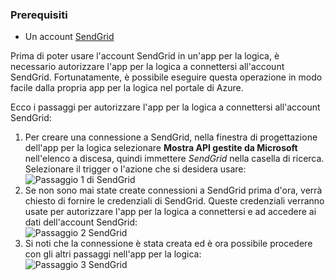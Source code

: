 ### <a name="prerequisites"></a>Prerequisiti
* Un account [SendGrid](https://www.SendGrid.com/) 

Prima di poter usare l'account SendGrid in un'app per la logica, è necessario autorizzare l'app per la logica a connettersi all'account SendGrid. Fortunatamente, è possibile eseguire questa operazione in modo facile dalla propria app per la logica nel portale di Azure. 

Ecco i passaggi per autorizzare l'app per la logica a connettersi all'account SendGrid:

1. Per creare una connessione a SendGrid, nella finestra di progettazione dell'app per la logica selezionare **Mostra API gestite da Microsoft** nell'elenco a discesa, quindi immettere *SendGrid* nella casella di ricerca. Selezionare il trigger o l'azione che si desidera usare:   
   ![Passaggio 1 di SendGrid](./media/connectors-create-api-sendgrid/sendgrid-1.png)
2. Se non sono mai state create connessioni a SendGrid prima d'ora, verrà chiesto di fornire le credenziali di SendGrid. Queste credenziali verranno usate per autorizzare l'app per la logica a connettersi e ad accedere ai dati dell'account SendGrid:  
   ![Passaggio 2 SendGrid](./media/connectors-create-api-sendgrid/sendgrid-2.png)
3. Si noti che la connessione è stata creata ed è ora possibile procedere con gli altri passaggi nell'app per la logica:   
   ![Passaggio 3 SendGrid](./media/connectors-create-api-sendgrid/sendgrid-3.png)   

